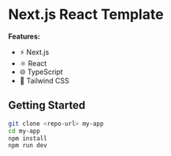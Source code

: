 # Next.js React Template

**Features:**
- ⚡️ Next.js
- ⚛️ React
- 🌐 TypeScript
- 🎨 Tailwind CSS

## Getting Started

```bash
git clone <repo-url> my-app
cd my-app
npm install
npm run dev
